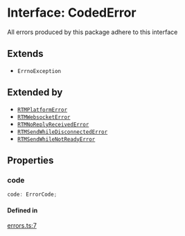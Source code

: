 # Interface: CodedError

All errors produced by this package adhere to this interface

## Extends

- `ErrnoException`

## Extended by

- [`RTMPlatformError`](RTMPlatformError.md)
- [`RTMWebsocketError`](RTMWebsocketError.md)
- [`RTMNoReplyReceivedError`](RTMNoReplyReceivedError.md)
- [`RTMSendWhileDisconnectedError`](RTMSendWhileDisconnectedError.md)
- [`RTMSendWhileNotReadyError`](RTMSendWhileNotReadyError.md)

## Properties

### code

```ts
code: ErrorCode;
```

#### Defined in

[errors.ts:7](https://github.com/slackapi/node-slack-sdk/blob/main/packages/rtm-api/src/errors.ts#L7)
